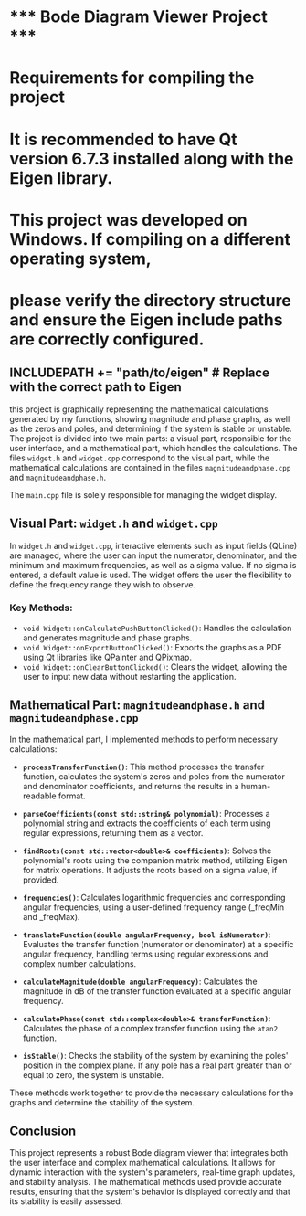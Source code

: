 # *** Bode Diagram Viewer Project ***

# Requirements for compiling the project
# It is recommended to have Qt version 6.7.3 installed along with the Eigen library.
# This project was developed on Windows. If compiling on a different operating system,
# please verify the directory structure and ensure the Eigen include paths are correctly configured.

INCLUDEPATH += "path/to/eigen"  # Replace with the correct path to Eigen
---------------------------------------------------------------------------
this project is graphically representing the mathematical calculations generated by my functions, showing magnitude and phase graphs, as well as the zeros and poles, and determining if the system is stable or unstable. The project is divided into two main parts: a visual part, responsible for the user interface, and a mathematical part, which handles the calculations. The files `widget.h` and `widget.cpp` correspond to the visual part, while the mathematical calculations are contained in the files `magnitudeandphase.cpp` and `magnitudeandphase.h`. 

The `main.cpp` file is solely responsible for managing the widget display.

## Visual Part: `widget.h` and `widget.cpp`

In `widget.h` and `widget.cpp`, interactive elements such as input fields (QLine) are managed, where the user can input the numerator, denominator, and the minimum and maximum frequencies, as well as a sigma value. If no sigma is entered, a default value is used. The widget offers the user the flexibility to define the frequency range they wish to observe.

### Key Methods:
- `void Widget::onCalculatePushButtonClicked()`: Handles the calculation and generates magnitude and phase graphs.
- `void Widget::onExportButtonClicked()`: Exports the graphs as a PDF using Qt libraries like QPainter and QPixmap.
- `void Widget::onClearButtonClicked()`: Clears the widget, allowing the user to input new data without restarting the application.

## Mathematical Part: `magnitudeandphase.h` and `magnitudeandphase.cpp`

In the mathematical part, I implemented methods to perform necessary calculations:

- **`processTransferFunction()`**: This method processes the transfer function, calculates the system's zeros and poles from the numerator and denominator coefficients, and returns the results in a human-readable format.

- **`parseCoefficients(const std::string& polynomial)`**: Processes a polynomial string and extracts the coefficients of each term using regular expressions, returning them as a vector.

- **`findRoots(const std::vector<double>& coefficients)`**: Solves the polynomial's roots using the companion matrix method, utilizing Eigen for matrix operations. It adjusts the roots based on a sigma value, if provided.

- **`frequencies()`**: Calculates logarithmic frequencies and corresponding angular frequencies, using a user-defined frequency range (_freqMin and _freqMax).

- **`translateFunction(double angularFrequency, bool isNumerator)`**: Evaluates the transfer function (numerator or denominator) at a specific angular frequency, handling terms using regular expressions and complex number calculations.

- **`calculateMagnitude(double angularFrequency)`**: Calculates the magnitude in dB of the transfer function evaluated at a specific angular frequency.

- **`calculatePhase(const std::complex<double>& transferFunction)`**: Calculates the phase of a complex transfer function using the `atan2` function.

- **`isStable()`**: Checks the stability of the system by examining the poles' position in the complex plane. If any pole has a real part greater than or equal to zero, the system is unstable.

These methods work together to provide the necessary calculations for the graphs and determine the stability of the system.

## Conclusion

This project represents a robust Bode diagram viewer that integrates both the user interface and complex mathematical calculations. It allows for dynamic interaction with the system's parameters, real-time graph updates, and stability analysis. The mathematical methods used provide accurate results, ensuring that the system's behavior is displayed correctly and that its stability is easily assessed.
